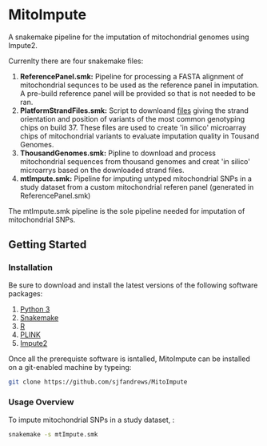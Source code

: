 # MitoImpute
A snakemake pipeline for the imputation of mitochondrial genomes using Impute2.

Currenlty there are four snakemake files:

1.  **ReferencePanel.smk:** Pipeline for processing a FASTA alignment of mitochondrial sequnces to be used as the reference panel in imputation. A pre-build reference panel will be provided so that is not needed to be ran.
2.  **PlatformStrandFiles.smk:** Script to downloand [files](http://www.well.ox.ac.uk/~wrayner/strand/) giving the strand orientation and position of variants of the most common genotyping chips on build 37. These files are used to create 'in silico' microarray chips of mitochondrial variants to evaluate imputation quality in Tousand Genomes.
3.  **ThousandGenomes.smk:** Pipline to download and process mitochondrial sequences from thousand genomes and creat 'in silico' microarrys based on the downloaded strand files.
4.  **mtImpute.smk:** Pipeline for imputing untyped mitochondrial SNPs in a study dataset from a custom mitochondrial referen panel (generated in ReferencePanel.smk)

The mtImpute.smk pipeline is the sole pipeline needed for imputation of mitochondrial SNPs.

## Getting Started
### Installation
Be sure to download and install the latest versions of the following software packages:
1. [Python 3](https://www.python.org/downloads/)
2. [Snakemake](https://snakemake.readthedocs.io/en/stable/getting_started/installation.html)
3. [R](https://cran.r-project.org/)
4. [PLINK](https://www.cog-genomics.org/plink2)
5. [Impute2](https://mathgen.stats.ox.ac.uk/impute/impute_v2.html#download)

Once all the prerequiste software is isntalled, MitoImpute can be installed on a git-enabled machine by typeing:

```bash
git clone https://github.com/sjfandrews/MitoImpute
```

### Usage Overview
To impute mitochondrial SNPs in a study dataset, : 

```bash
snakemake -s mtImpute.smk
```
